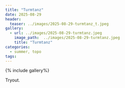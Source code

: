 ```yaml
---
title: "Turmtanz"
date: 2025-08-29
header:
  teaser: ../images/2025-08-29-turmtanz_t.jpeg
gallery:
  - url: ../images/2025-08-29-turmtanz.jpeg
    image_path:  ../images/2025-08-29-turmtanz.jpeg
    title: "Turmtanz"
categories:
  - summer, topo
tags:
---
```


{% include gallery%}

Tryout.
